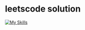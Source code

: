 # leetscode solution
[![My Skills](https://skillicons.dev/icons?i=python,cpp,java,c#,go,swift,javascript,typescript,rust,ruby)](https://skillicons.dev)
